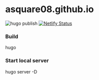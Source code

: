 # asquare08.github.io
![hugo publish](https://github.com/SinisterLight/sinisterlight.github.com/workflows/hugo%20publish/badge.svg)
[![Netlify Status](https://api.netlify.com/api/v1/badges/349182e9-ec9a-4d23-a658-ea1157550110/deploy-status)](https://app.netlify.com/sites/dazzling-ardinghelli-ff1572/deploys)

### Build
hugo

### Start local server
hugo server -D
